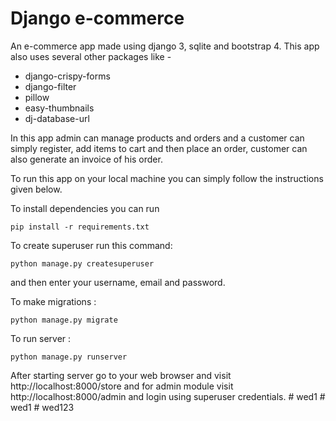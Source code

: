 # Django e-commerce

An e-commerce app made using django 3, sqlite and bootstrap 4.
This app also uses several other packages like -

- django-crispy-forms
- django-filter
- pillow
- easy-thumbnails
- dj-database-url

In this app admin can manage products and orders and a customer can simply register, add items to cart and then place an order, customer can also generate an invoice of his order.

To run this app on your local machine you can simply follow the instructions given below.

To install dependencies you can run

```shell
pip install -r requirements.txt
```

To create superuser run this command:

```shell
python manage.py createsuperuser
```

and then enter your username, email and password.

To make migrations :

```shell
python manage.py migrate
```

To run server :

```shell
python manage.py runserver
```

After starting server go to your web browser and visit http://localhost:8000/store and for admin module visit http://localhost:8000/admin and login using superuser credentials.
#   w e d 1  
 #   w e d 1  
 #   w e d 1 2 3  
 
